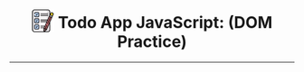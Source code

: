 <h1 align="center">
<img width="40" valign="bottom" src="assets/img/checklist.png">
Todo App JavaScript: (DOM Practice)
</h1>

---
